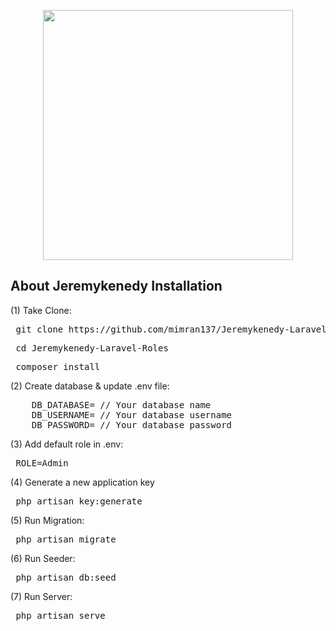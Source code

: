 <p align="center"><a href="https://laravel.com" target="_blank"><img src="https://raw.githubusercontent.com/laravel/art/master/logo-lockup/5%20SVG/2%20CMYK/1%20Full%20Color/laravel-logolockup-cmyk-red.svg" width="400"></a></p>

## About Jeremykenedy Installation

<p>(1) Take Clone: </p>
<pre> git clone https://github.com/mimran137/Jeremykenedy-Laravel-Roles.git </pre>
<pre> cd Jeremykenedy-Laravel-Roles </pre>
<pre> composer install </pre>

<p>(2) Create database & update .env file: </p>
<pre>
    DB_DATABASE= // Your database name
    DB_USERNAME= // Your database username
    DB_PASSWORD= // Your database password
</pre>

<p>(3) Add default role in .env: </p>
<pre> ROLE=Admin </pre>

<p>(4) Generate a new application key </p>
<pre> php artisan key:generate </pre>

<p>(5) Run Migration: </p>
<pre> php artisan migrate </pre>

<p>(6) Run Seeder: </p>
<pre> php artisan db:seed </pre>

<p>(7) Run Server: </p>
<pre> php artisan serve </pre>